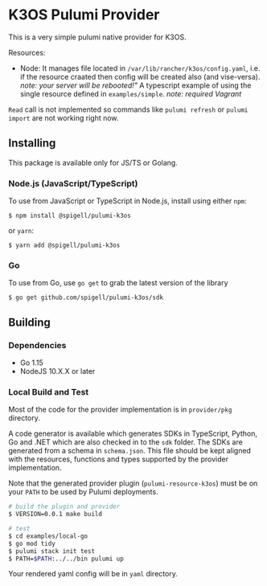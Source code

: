 # K3OS Pulumi Provider

This is a very simple pulumi native provider for K3OS.

Resources:
* Node: It manages file located in `/var/lib/rancher/k3os/config.yaml`, i.e. if the resource craated then config will be created also (and vise-versa).
*note: your server will be rebooted!"* A typescript example of using the single resource defined in `examples/simple`. *note: required Vagrant*

``Read`` call is not implemented so commands like `pulumi refresh` or `pulumi import` are not working right now.

## Installing

This package is available only for JS/TS or Golang.

### Node.js (JavaScript/TypeScript)

To use from JavaScript or TypeScript in Node.js, install using either `npm`:

    $ npm install @spigell/pulumi-k3os

or `yarn`:

    $ yarn add @spigell/pulumi-k3os

### Go

To use from Go, use `go get` to grab the latest version of the library

    $ go get github.com/spigell/pulumi-k3os/sdk

## Building

### Dependencies

- Go 1.15
- NodeJS 10.X.X or later

### Local Build and Test

Most of the code for the provider implementation is in `provider/pkg` directory.  

A code generator is available which generates SDKs in TypeScript, Python, Go and .NET which are also checked in to the `sdk` folder.  The SDKs are generated from a schema in `schema.json`.  This file should be kept aligned with the resources, functions and types supported by the provider implementation.

Note that the generated provider plugin (`pulumi-resource-k3os`) must be on your `PATH` to be used by Pulumi deployments.

```bash
# build the plugin and provider
$ VERSION=0.0.1 make build

# test
$ cd examples/local-go
$ go mod tidy
$ pulumi stack init test
$ PATH=$PATH:../../bin pulumi up
```
Your rendered yaml config will be in `yaml` directory.